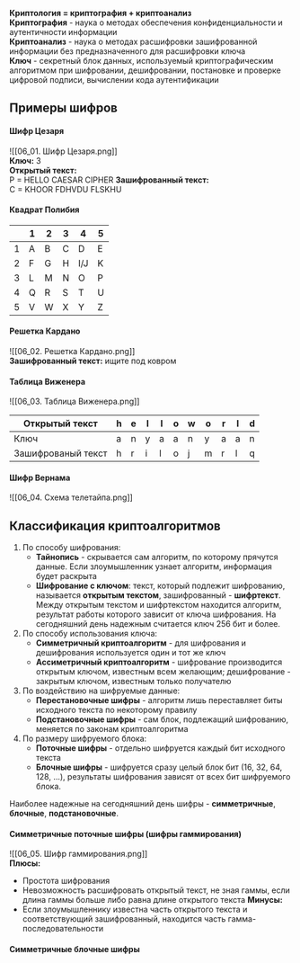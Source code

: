 **Криптология  = криптография + криптоанализ**  
**Криптография** - наука о методах обеспечения конфиденциальности и аутентичности информации  
**Криптоанализ** - наука о методах расшифровки зашифрованной информации без предназначенного для расшифровки ключа  
**Ключ** - секретный блок данных, используемый криптографическим алгоритмом при шифровании, дешифровании, постановке и проверке цифровой подписи, вычислении кода аутентификации
## Примеры шифров
#### Шифр Цезаря
![[06_01. Шифр Цезаря.png]]  
**Ключ:** 3  
**Открытый текст:**  
P = HELLO CAESAR CIPHER
**Зашифрованный текст:**  
C = KHOOR FDHVDU FLSKHU
#### Квадрат Полибия
|     | 1   | 2   | 3   | 4   | 5   |
| --- | --- | --- | --- | --- | --- |
| 1   | A   | B   | C   | D   | E   |
| 2   | F   | G   | H   | I/J | K   |
| 3   | L   | M   | N   | O   | P   |
| 4   | Q   | R   | S   | T   | U   |
| 5   | V   | W   | X   | Y   | Z   |
#### Решетка Кардано
![[06_02. Решетка Кардано.png]]  
**Зашифрованный текст:** ищите под ковром
#### Таблица Виженера
![[06_03. Таблица Виженера.png]]  

| Открытый текст     | h   | e   | l   | l   | o   | w   | o   | r   | l   | d   |
| ------------------ | --- | --- | --- | --- | --- | --- | --- | --- | --- | --- |
| Ключ               | a   | n   | y   | a   | a   | n   | y   | a   | a   | n   |
| Зашифрованый текст | h   | r   | i   | l   | o   | j   | m   | r   | l   | q   |
#### Шифр Вернама
![[06_04. Схема телетайпа.png]]  
## Классификация криптоалгоритмов
1. По способу шифрования:
	- **Тайнопись** - скрывается сам алгоритм, по которому прячутся данные. Если злоумышленник узнает алгоритм, информация будет раскрыта
	- **Шифрование с ключом**: текст, который подлежит шифрованию, называется **открытым текстом**, зашифрованный - **шифртекст**. Между открытым текстом и шифртекстом находится алгоритм, результат работы которого зависит от ключа шифрования. На сегодняшний день надежным считается ключ 256 бит и более. 
2. По способу использования ключа:
	- **Симметричный криптоалгоритм** - для шифрования и дешифрования используется один и тот же ключ
	- **Ассиметричный криптоалгоритм** - шифрование производится открытым ключом, известным всем желающим; дешифрование - закрытым ключом, известным только получателю
3. По воздействию на шифруемые данные:
	- **Перестановочные шифры** - алгоритм лишь переставляет биты исходного текста по некоторому правилу
	- **Подстановочные шифры** - сам блок, подлежащий шифрованию, меняется по законам криптоалгоритма
4. По размеру шифруемого блока:
	- **Поточные шифры** - отдельно шифруется каждый бит исходного текста
	- **Блочные шифры** - шифруется сразу целый блок бит (16, 32, 64, 128, ...), результаты шифрования зависят от всех бит шифруемого блока. 
  
Наиболее надежные на сегодняшний день шифры - **симметричные**, **блочные**, **подстановочные**. 
#### Симметричные поточные шифры (шифры гаммирования)
![[06_05. Шифр гаммирования.png]]  
**Плюсы:**
- Простота шифрования
- Невозможность расшифровать открытый текст, не зная гаммы, если длина гаммы больше либо равна длине открытого текста
**Минусы:**
- Если злоумышленнику известна часть открытого текста и соответствующий зашифрованный, находится часть гамма-последовательности
#### Симметричные блочные шифры
